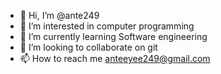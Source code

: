 - 👋 Hi, I’m @ante249
- 👀 I’m interested in computer programming
- 🌱 I’m currently learning Software engineering
- 💞️ I’m looking to collaborate on git
- 📫 How to reach me anteeyee249@gmail.com

<!---
ante249/ante249 is a ✨ special ✨ repository because its `README.md` (this file) appears on your GitHub profile.
You can click the Preview link to take a look at your changes.
--->
